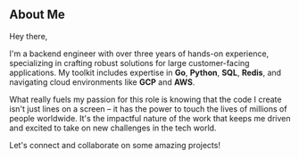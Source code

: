 ## About Me

Hey there,

I'm a backend engineer with over three years of hands-on experience, specializing in crafting robust solutions for large customer-facing applications. My toolkit includes expertise in **Go**, **Python**, **SQL**, **Redis**, and navigating cloud environments like **GCP** and **AWS**.

What really fuels my passion for this role is knowing that the code I create isn't just lines on a screen – it has the power to touch the lives of millions of people worldwide. It's the impactful nature of the work that keeps me driven and excited to take on new challenges in the tech world.

Let's connect and collaborate on some amazing projects!
